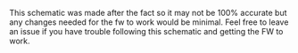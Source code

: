 This schematic was made after the fact so it may not be 100% accurate but any changes needed for the fw to work would be minimal. Feel free to leave an issue if you have trouble following this schematic and getting the FW to work.

